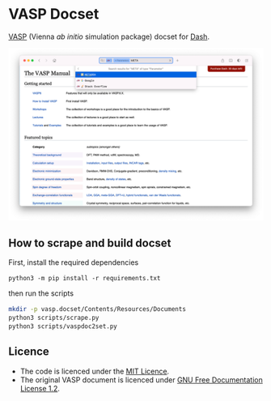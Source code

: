 # VASP Docset

[VASP](https://www.vasp.at/) (Vienna _ab initio_ simulation package) docset for [Dash](http://kapeli.com/dash/).

![](screenshot.png)

## How to scrape and build docset

First, install the required dependencies

```
python3 -m pip install -r requirements.txt
```

then run the scripts

```bash
mkdir -p vasp.docset/Contents/Resources/Documents
python3 scripts/scrape.py
python3 scripts/vaspdoc2set.py
```

## Licence

- The code is licenced under the [MIT Licence](LICENCE).
- The original VASP document is licenced under [GNU Free Documentation License 1.2](https://www.gnu.org/licenses/old-licenses/fdl-1.2.txt).
